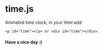 # time.js

Animated time clock, in your html add:
````
<p id="time"></p> or <div id="time"></div>.
````
#### Have a nice day :)

